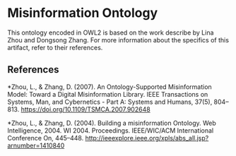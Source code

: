 # Misinformation Ontology

This ontology encoded in OWL2 is based on the work describe by Lina Zhou and Dongsong Zhang. For more information about the specifics of this artifact, refer to their references. 

## References

*Zhou, L., & Zhang, D. (2007). An Ontology-Supported Misinformation Model: Toward a Digital Misinformation Library. IEEE Transactions on Systems, Man, and Cybernetics - Part A: Systems and Humans, 37(5), 804–813. https://doi.org/10.1109/TSMCA.2007.902648

*Zhou, L., & Zhang, D. (2004). Building a misinformation Ontology. Web Intelligence, 2004. WI 2004. Proceedings. IEEE/WIC/ACM International Conference On, 445–448. http://ieeexplore.ieee.org/xpls/abs_all.jsp?arnumber=1410840

